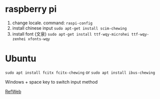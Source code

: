 # raspberry pi
1. change locale.
  command: `raspi-config`
2. install chinese input
  `sudo apt-get install scim-chewing`
3. install font (文泉)
  `sudo apt-get install ttf-wqy-microhei ttf-wqy-zenhei xfonts-wqy`

# Ubuntu
`sudo apt install fcitx fcitx-chewing` or
`sudo apt install ibus-chewing`

Windows + space key to switch input method

[RefWeb](https://blog.gtwang.org/iot/raspberry-pi-chinese-input-method/)
